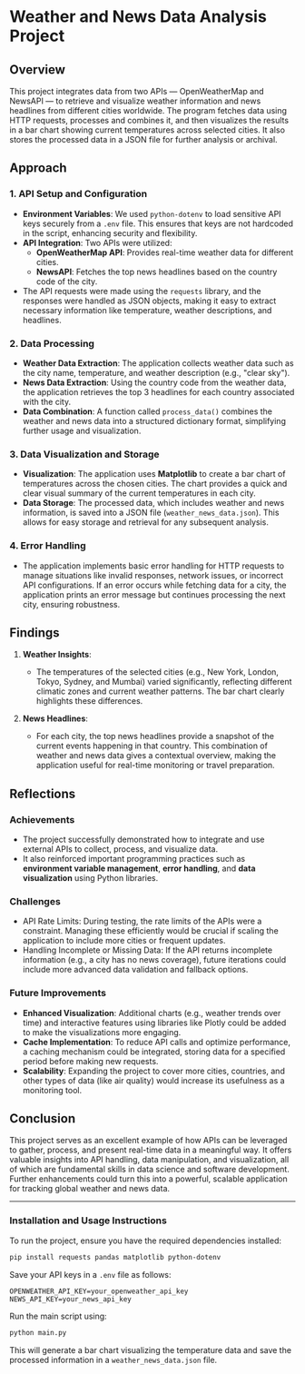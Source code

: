 # Weather and News Data Analysis Project

## Overview

This project integrates data from two APIs — OpenWeatherMap and NewsAPI — to retrieve and visualize weather information and news headlines from different cities worldwide. The program fetches data using HTTP requests, processes and combines it, and then visualizes the results in a bar chart showing current temperatures across selected cities. It also stores the processed data in a JSON file for further analysis or archival.

## Approach

### 1. **API Setup and Configuration**
   - **Environment Variables**: We used `python-dotenv` to load sensitive API keys securely from a `.env` file. This ensures that keys are not hardcoded in the script, enhancing security and flexibility.
   - **API Integration**: Two APIs were utilized:
     - **OpenWeatherMap API**: Provides real-time weather data for different cities.
     - **NewsAPI**: Fetches the top news headlines based on the country code of the city.
   - The API requests were made using the `requests` library, and the responses were handled as JSON objects, making it easy to extract necessary information like temperature, weather descriptions, and headlines.

### 2. **Data Processing**
   - **Weather Data Extraction**: The application collects weather data such as the city name, temperature, and weather description (e.g., "clear sky").
   - **News Data Extraction**: Using the country code from the weather data, the application retrieves the top 3 headlines for each country associated with the city.
   - **Data Combination**: A function called `process_data()` combines the weather and news data into a structured dictionary format, simplifying further usage and visualization.

### 3. **Data Visualization and Storage**
   - **Visualization**: The application uses **Matplotlib** to create a bar chart of temperatures across the chosen cities. The chart provides a quick and clear visual summary of the current temperatures in each city.
   - **Data Storage**: The processed data, which includes weather and news information, is saved into a JSON file (`weather_news_data.json`). This allows for easy storage and retrieval for any subsequent analysis.

### 4. **Error Handling**
   - The application implements basic error handling for HTTP requests to manage situations like invalid responses, network issues, or incorrect API configurations. If an error occurs while fetching data for a city, the application prints an error message but continues processing the next city, ensuring robustness.

## Findings

1. **Weather Insights**:
   - The temperatures of the selected cities (e.g., New York, London, Tokyo, Sydney, and Mumbai) varied significantly, reflecting different climatic zones and current weather patterns. The bar chart clearly highlights these differences.
   
2. **News Headlines**:
   - For each city, the top news headlines provide a snapshot of the current events happening in that country. This combination of weather and news data gives a contextual overview, making the application useful for real-time monitoring or travel preparation.

## Reflections

### Achievements
   - The project successfully demonstrated how to integrate and use external APIs to collect, process, and visualize data.
   - It also reinforced important programming practices such as **environment variable management**, **error handling**, and **data visualization** using Python libraries.

### Challenges
   - API Rate Limits: During testing, the rate limits of the APIs were a constraint. Managing these efficiently would be crucial if scaling the application to include more cities or frequent updates.
   - Handling Incomplete or Missing Data: If the API returns incomplete information (e.g., a city has no news coverage), future iterations could include more advanced data validation and fallback options.

### Future Improvements
   - **Enhanced Visualization**: Additional charts (e.g., weather trends over time) and interactive features using libraries like Plotly could be added to make the visualizations more engaging.
   - **Cache Implementation**: To reduce API calls and optimize performance, a caching mechanism could be integrated, storing data for a specified period before making new requests.
   - **Scalability**: Expanding the project to cover more cities, countries, and other types of data (like air quality) would increase its usefulness as a monitoring tool.

## Conclusion

This project serves as an excellent example of how APIs can be leveraged to gather, process, and present real-time data in a meaningful way. It offers valuable insights into API handling, data manipulation, and visualization, all of which are fundamental skills in data science and software development. Further enhancements could turn this into a powerful, scalable application for tracking global weather and news data.

---

### Installation and Usage Instructions
To run the project, ensure you have the required dependencies installed:
```bash
pip install requests pandas matplotlib python-dotenv
```

Save your API keys in a `.env` file as follows:
```
OPENWEATHER_API_KEY=your_openweather_api_key
NEWS_API_KEY=your_news_api_key
```

Run the main script using:
```bash
python main.py
```

This will generate a bar chart visualizing the temperature data and save the processed information in a `weather_news_data.json` file.